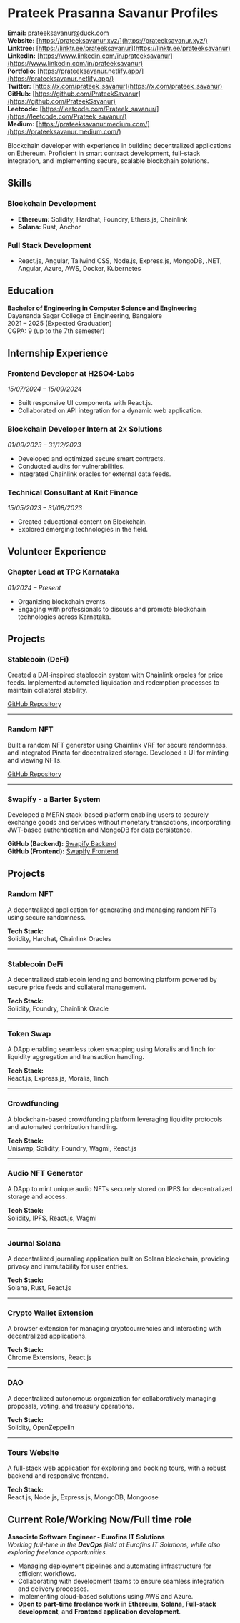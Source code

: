 # Prateek Prasanna Savanur Profiles

**Email:** prateeksavanur@duck.com  
**Website:** [https://prateeksavanur.xyz/](https://prateeksavanur.xyz/)  
**Linktree:** [https://linktr.ee/prateeksavanur](https://linktr.ee/prateeksavanur)  
**LinkedIn:** [https://www.linkedin.com/in/prateeksavanur](https://www.linkedin.com/in/prateeksavanur)  
**Portfolio:** [https://prateeksavanur.netlify.app/](https://prateeksavanur.netlify.app/)  
**Twitter:** [https://x.com/prateek_savanur](https://x.com/prateek_savanur)  
**GitHub:** [https://github.com/PrateekSavanur](https://github.com/PrateekSavanur)  
**Leetcode:** [https://leetcode.com/Prateek_savanur/](https://leetcode.com/Prateek_savanur/)  
**Medium:** [https://prateeksavanur.medium.com/](https://prateeksavanur.medium.com/)

Blockchain developer with experience in building decentralized applications on Ethereum. Proficient in smart contract development, full-stack integration, and implementing secure, scalable blockchain solutions.

## Skills

### Blockchain Development

- **Ethereum:** Solidity, Hardhat, Foundry, Ethers.js, Chainlink
- **Solana:** Rust, Anchor

### Full Stack Development

- React.js, Angular, Tailwind CSS, Node.js, Express.js, MongoDB, .NET, Angular, Azure, AWS, Docker, Kubernetes

## Education

**Bachelor of Engineering in Computer Science and Engineering**  
Dayananda Sagar College of Engineering, Bangalore  
2021 – 2025 (Expected Graduation)  
CGPA: 9 (up to the 7th semester)

## Internship Experience

### Frontend Developer at H2SO4-Labs

_15/07/2024 – 15/09/2024_

- Built responsive UI components with React.js.
- Collaborated on API integration for a dynamic web application.

### Blockchain Developer Intern at 2x Solutions

_01/09/2023 – 31/12/2023_

- Developed and optimized secure smart contracts.
- Conducted audits for vulnerabilities.
- Integrated Chainlink oracles for external data feeds.

### Technical Consultant at Knit Finance

_15/05/2023 – 31/08/2023_

- Created educational content on Blockchain.
- Explored emerging technologies in the field.

## Volunteer Experience

### Chapter Lead at TPG Karnataka

_01/2024 – Present_

- Organizing blockchain events.
- Engaging with professionals to discuss and promote blockchain technologies across Karnataka.

## Projects

### Stablecoin (DeFi)

Created a DAI-inspired stablecoin system with Chainlink oracles for price feeds. Implemented automated liquidation and redemption processes to maintain collateral stability.

[GitHub Repository](https://github.com/PrateekSavanur/Stablecoin-DeFi.git)

---

### Random NFT

Built a random NFT generator using Chainlink VRF for secure randomness, and integrated Pinata for decentralized storage. Developed a UI for minting and viewing NFTs.

[GitHub Repository](https://github.com/PrateekSavanur/NFT-Hardhat)

---

### Swapify - a Barter System

Developed a MERN stack-based platform enabling users to securely exchange goods and services without monetary transactions, incorporating JWT-based authentication and MongoDB for data persistence.

**GitHub (Backend):** [Swapify Backend](https://github.com/PrateekSavanur/Barter-Backend)  
**GitHub (Frontend):** [Swapify Frontend](https://github.com/PrateekSavanur/Barter-Frontend)

## Projects

### Random NFT

A decentralized application for generating and managing random NFTs using secure randomness.

**Tech Stack:**  
Solidity, Hardhat, Chainlink Oracles

---

### Stablecoin DeFi

A decentralized stablecoin lending and borrowing platform powered by secure price feeds and collateral management.

**Tech Stack:**  
Solidity, Foundry, Chainlink Oracle

---

### Token Swap

A DApp enabling seamless token swapping using Moralis and 1inch for liquidity aggregation and transaction handling.

**Tech Stack:**  
React.js, Express.js, Moralis, 1inch

---

### Crowdfunding

A blockchain-based crowdfunding platform leveraging liquidity protocols and automated contribution handling.

**Tech Stack:**  
Uniswap, Solidity, Foundry, Wagmi, React.js

---

### Audio NFT Generator

A DApp to mint unique audio NFTs securely stored on IPFS for decentralized storage and access.

**Tech Stack:**  
Solidity, IPFS, React.js, Wagmi

---

### Journal Solana

A decentralized journaling application built on Solana blockchain, providing privacy and immutability for user entries.

**Tech Stack:**  
Solana, Rust, React.js

---

### Crypto Wallet Extension

A browser extension for managing cryptocurrencies and interacting with decentralized applications.

**Tech Stack:**  
Chrome Extensions, React.js

---

### DAO

A decentralized autonomous organization for collaboratively managing proposals, voting, and treasury operations.

**Tech Stack:**  
Solidity, OpenZeppelin

---

### Tours Website

A full-stack web application for exploring and booking tours, with a robust backend and responsive frontend.

**Tech Stack:**  
React.js, Node.js, Express.js, MongoDB, Mongoose

## Current Role/Working Now/Full time role

**Associate Software Engineer - Eurofins IT Solutions**  
_Working full-time in the **DevOps** field at Eurofins IT Solutions, while also exploring freelance opportunities._

- Managing deployment pipelines and automating infrastructure for efficient workflows.
- Collaborating with development teams to ensure seamless integration and delivery processes.
- Implementing cloud-based solutions using AWS and Azure.
- **Open to part-time freelance work** in **Ethereum**, **Solana**, **Full-stack development**, and **Frontend application development**.
